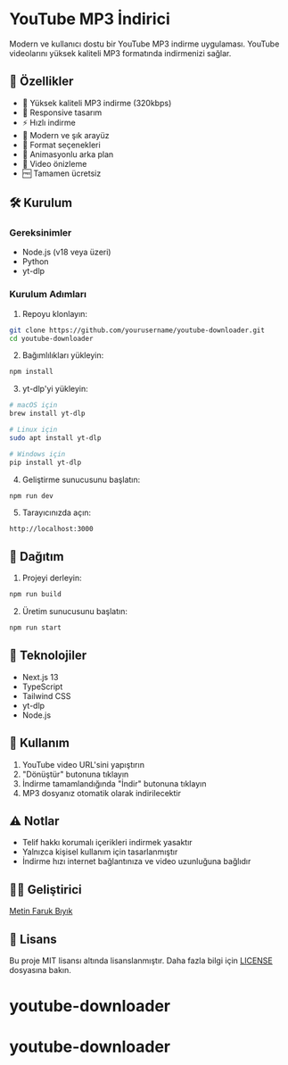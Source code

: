 # YouTube MP3 İndirici

Modern ve kullanıcı dostu bir YouTube MP3 indirme uygulaması. YouTube videolarını yüksek kaliteli MP3 formatında indirmenizi sağlar.

## 🚀 Özellikler

- 🎵 Yüksek kaliteli MP3 indirme (320kbps)
- 📱 Responsive tasarım
- ⚡ Hızlı indirme
- 🎨 Modern ve şık arayüz
- 🔄 Format seçenekleri
- 💫 Animasyonlu arka plan
- 🎥 Video önizleme
- 🆓 Tamamen ücretsiz

## 🛠️ Kurulum

### Gereksinimler

- Node.js (v18 veya üzeri)
- Python
- yt-dlp

### Kurulum Adımları

1. Repoyu klonlayın:
```bash
git clone https://github.com/yourusername/youtube-downloader.git
cd youtube-downloader
```

2. Bağımlılıkları yükleyin:
```bash
npm install
```

3. yt-dlp'yi yükleyin:
```bash
# macOS için
brew install yt-dlp

# Linux için
sudo apt install yt-dlp

# Windows için
pip install yt-dlp
```

4. Geliştirme sunucusunu başlatın:
```bash
npm run dev
```

5. Tarayıcınızda açın:
```
http://localhost:3000
```

## 🚀 Dağıtım

1. Projeyi derleyin:
```bash
npm run build
```

2. Üretim sunucusunu başlatın:
```bash
npm run start
```

## 🔧 Teknolojiler

- Next.js 13
- TypeScript
- Tailwind CSS
- yt-dlp
- Node.js

## 📝 Kullanım

1. YouTube video URL'sini yapıştırın
2. "Dönüştür" butonuna tıklayın
3. İndirme tamamlandığında "İndir" butonuna tıklayın
4. MP3 dosyanız otomatik olarak indirilecektir

## ⚠️ Notlar

- Telif hakkı korumalı içerikleri indirmek yasaktır
- Yalnızca kişisel kullanım için tasarlanmıştır
- İndirme hızı internet bağlantınıza ve video uzunluğuna bağlıdır

## 👨‍💻 Geliştirici

[Metin Faruk Bıyık](https://biyik.dev)

## 📄 Lisans

Bu proje MIT lisansı altında lisanslanmıştır. Daha fazla bilgi için [LICENSE](LICENSE) dosyasına bakın.
# youtube-downloader
# youtube-downloader
